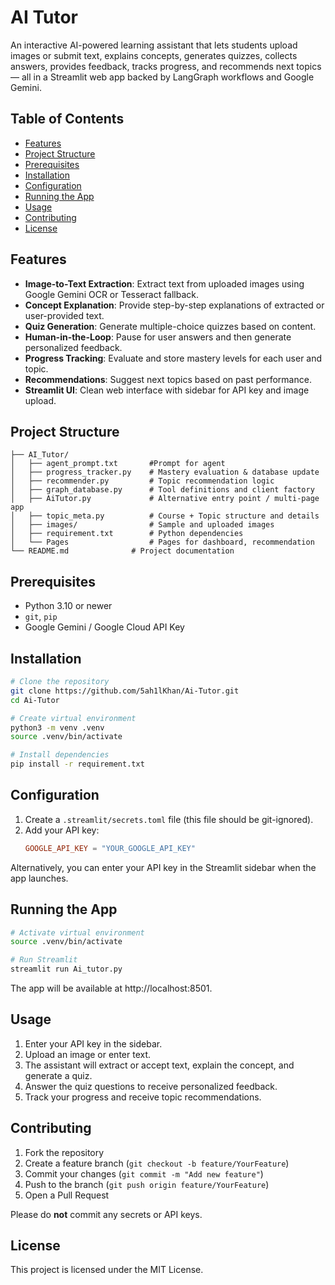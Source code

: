 # AI Tutor

An interactive AI-powered learning assistant that lets students upload images or submit text, explains concepts, generates quizzes, collects answers, provides feedback, tracks progress, and recommends next topics — all in a Streamlit web app backed by LangGraph workflows and Google Gemini.

## Table of Contents

- [Features](#features)
- [Project Structure](#project-structure)
- [Prerequisites](#prerequisites)
- [Installation](#installation)
- [Configuration](#configuration)
- [Running the App](#running-the-app)
- [Usage](#usage)
- [Contributing](#contributing)
- [License](#license)

## Features

- **Image-to-Text Extraction**: Extract text from uploaded images using Google Gemini OCR or Tesseract fallback.
- **Concept Explanation**: Provide step-by-step explanations of extracted or user-provided text.
- **Quiz Generation**: Generate multiple-choice quizzes based on content.
- **Human-in-the-Loop**: Pause for user answers and then generate personalized feedback.
- **Progress Tracking**: Evaluate and store mastery levels for each user and topic.
- **Recommendations**: Suggest next topics based on past performance.
- **Streamlit UI**: Clean web interface with sidebar for API key and image upload.

## Project Structure

```
├── AI_Tutor/
│   ├── agent_prompt.txt       #Prompt for agent 
│   ├── progress_tracker.py    # Mastery evaluation & database update
│   ├── recommender.py         # Topic recommendation logic
│   ├── graph_database.py      # Tool definitions and client factory
│   ├── AiTutor.py             # Alternative entry point / multi-page app
│   ├── topic_meta.py          # Course + Topic structure and details
│   ├── images/                # Sample and uploaded images
│   ├── requirement.txt        # Python dependencies
│   └── Pages                  # Pages for dashboard, recommendation      
└── README.md              # Project documentation
```

## Prerequisites

- Python 3.10 or newer
- `git`, `pip`
- Google Gemini / Google Cloud API Key

## Installation

```bash
# Clone the repository
git clone https://github.com/5ah1lKhan/Ai-Tutor.git
cd Ai-Tutor

# Create virtual environment
python3 -m venv .venv
source .venv/bin/activate

# Install dependencies
pip install -r requirement.txt
```

## Configuration

1. Create a `.streamlit/secrets.toml` file (this file should be git-ignored).
2. Add your API key:
   ```toml
   GOOGLE_API_KEY = "YOUR_GOOGLE_API_KEY"
   ```

Alternatively, you can enter your API key in the Streamlit sidebar when the app launches.

## Running the App

```bash
# Activate virtual environment
source .venv/bin/activate

# Run Streamlit
streamlit run Ai_tutor.py
```

The app will be available at http://localhost:8501.

## Usage

1. Enter your API key in the sidebar.
2. Upload an image or enter text.
3. The assistant will extract or accept text, explain the concept, and generate a quiz.
4. Answer the quiz questions to receive personalized feedback.
5. Track your progress and receive topic recommendations.

## Contributing

1. Fork the repository
2. Create a feature branch (`git checkout -b feature/YourFeature`)
3. Commit your changes (`git commit -m "Add new feature"`)
4. Push to the branch (`git push origin feature/YourFeature`)
5. Open a Pull Request

Please do **not** commit any secrets or API keys.

## License

This project is licensed under the MIT License.
